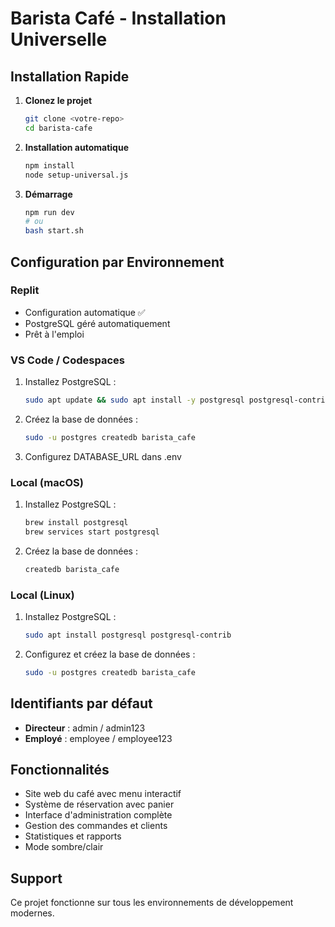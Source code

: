 # Barista Café - Installation Universelle

## Installation Rapide

1. **Clonez le projet**
   ```bash
   git clone <votre-repo>
   cd barista-cafe
   ```

2. **Installation automatique**
   ```bash
   npm install
   node setup-universal.js
   ```

3. **Démarrage**
   ```bash
   npm run dev
   # ou
   bash start.sh
   ```

## Configuration par Environnement

### Replit
- Configuration automatique ✅
- PostgreSQL géré automatiquement
- Prêt à l'emploi

### VS Code / Codespaces
1. Installez PostgreSQL :
   ```bash
   sudo apt update && sudo apt install -y postgresql postgresql-contrib
   ```
2. Créez la base de données :
   ```bash
   sudo -u postgres createdb barista_cafe
   ```
3. Configurez DATABASE_URL dans .env

### Local (macOS)
1. Installez PostgreSQL :
   ```bash
   brew install postgresql
   brew services start postgresql
   ```
2. Créez la base de données :
   ```bash
   createdb barista_cafe
   ```

### Local (Linux)
1. Installez PostgreSQL :
   ```bash
   sudo apt install postgresql postgresql-contrib
   ```
2. Configurez et créez la base de données :
   ```bash
   sudo -u postgres createdb barista_cafe
   ```

## Identifiants par défaut
- **Directeur** : admin / admin123
- **Employé** : employee / employee123

## Fonctionnalités
- Site web du café avec menu interactif
- Système de réservation avec panier
- Interface d'administration complète
- Gestion des commandes et clients
- Statistiques et rapports
- Mode sombre/clair

## Support
Ce projet fonctionne sur tous les environnements de développement modernes.
